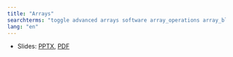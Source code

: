 ```yaml
---
title: "Arrays"
searchterms: "toggle advanced arrays software array_operations array_block read write"
lang: "en"
---
```

 <ul>
 <li class="ng-binding">Slides:
 <a href="translations/en-us/advanced/SyncBeams.pptx">PPTX</a>,
 <a href="translations/en-us/advanced/SyncBeams.pdf">PDF</a>
 </li>
 </ul>
